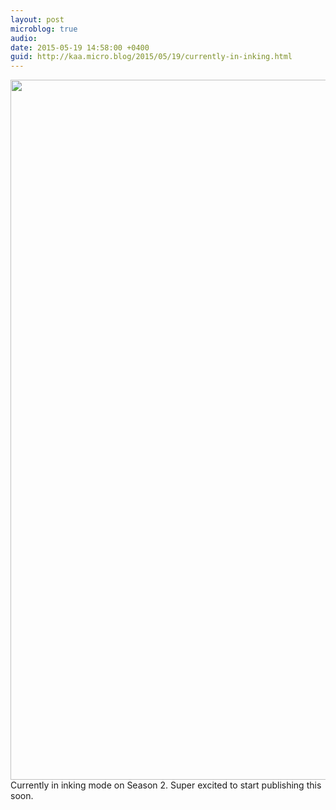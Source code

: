 ```yaml
---
layout: post
microblog: true
audio: 
date: 2015-05-19 14:58:00 +0400
guid: http://kaa.micro.blog/2015/05/19/currently-in-inking.html
---
```

<img src="https://www.kaa.bz/uploads/2018/b3b0539704.jpg" alt="" width="840" height="1120" class="alignnone size-full wp-image-250" /> Currently in inking mode on Season 2. Super excited to start publishing this soon.

